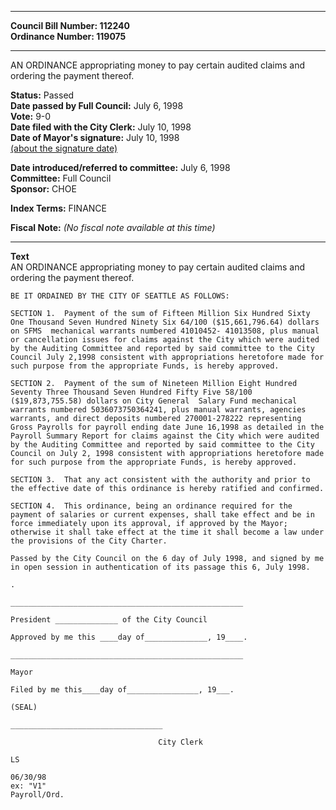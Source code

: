 * * * * *  
  
**Council Bill Number: [](#h0)[](#h2)112240**   
**Ordinance Number: 119075**  
  
* * * * *  
  
AN ORDINANCE appropriating money to pay certain audited claims and ordering the payment thereof.  
  
**Status:** Passed   
**Date passed by Full Council:** July 6, 1998   
**Vote:** 9-0   
**Date filed with the City Clerk:** July 10, 1998   
**Date of Mayor's signature:** July 10, 1998   
[(about the signature date)](/~public/approvaldate.htm)   
  
  
**Date introduced/referred to committee:** July 6, 1998   
**Committee:** Full Council   
**Sponsor:** CHOE   
  
**Index Terms:** FINANCE  
  
**Fiscal Note:** *(No fiscal note available at this time)*  
  
* * * * *  
  
**Text**  
    AN ORDINANCE appropriating money to pay certain audited claims and  
    ordering the payment thereof.  
  
    BE IT ORDAINED BY THE CITY OF SEATTLE AS FOLLOWS:  
  
    SECTION 1.  Payment of the sum of Fifteen Million Six Hundred Sixty  
    One Thousand Seven Hundred Ninety Six 64/100 ($15,661,796.64) dollars  
    on SFMS  mechanical warrants numbered 41010452- 41013508, plus manual  
    or cancellation issues for claims against the City which were audited  
    by the Auditing Committee and reported by said committee to the City  
    Council July 2,1998 consistent with appropriations heretofore made for  
    such purpose from the appropriate Funds, is hereby approved.  
  
    SECTION 2.  Payment of the sum of Nineteen Million Eight Hundred  
    Seventy Three Thousand Seven Hundred Fifty Five 58/100  
    ($19,873,755.58) dollars on City General  Salary Fund mechanical  
    warrants numbered 5036073750364241, plus manual warrants, agencies  
    warrants, and direct deposits numbered 270001-278222 representing  
    Gross Payrolls for payroll ending date June 16,1998 as detailed in the  
    Payroll Summary Report for claims against the City which were audited  
    by the Auditing Committee and reported by said committee to the City  
    Council on July 2, 1998 consistent with appropriations heretofore made  
    for such purpose from the appropriate Funds, is hereby approved.  
  
    SECTION 3.  That any act consistent with the authority and prior to  
    the effective date of this ordinance is hereby ratified and confirmed.  
  
    SECTION 4.  This ordinance, being an ordinance required for the  
    payment of salaries or current expenses, shall take effect and be in  
    force immediately upon its approval, if approved by the Mayor;  
    otherwise it shall take effect at the time it shall become a law under  
    the provisions of the City Charter.  
  
    Passed by the City Council on the 6 day of July 1998, and signed by me  
    in open session in authentication of its passage this 6, July 1998.  
  
    .  
  
    ____________________________________________________  
  
    President ______________ of the City Council  
  
    Approved by me this ____day of______________, 19____.  
  
    ____________________________________________________  
  
    Mayor  
  
    Filed by me this____day of________________, 19___.  
  
    (SEAL)  
  
    __________________________________  
  
                                     City Clerk  
  
    LS  
  
    06/30/98  
    ex: "V1"  
    Payroll/Ord.  
